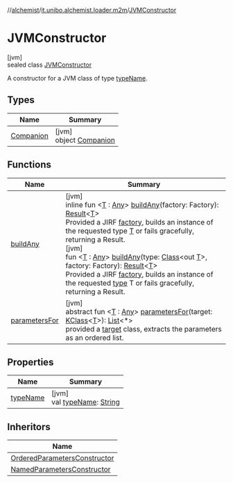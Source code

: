 //[alchemist](../../../index.md)/[it.unibo.alchemist.loader.m2m](../index.md)/[JVMConstructor](index.md)

# JVMConstructor

[jvm]\
sealed class [JVMConstructor](index.md)

A constructor for a JVM class of type [typeName](type-name.md).

## Types

| Name | Summary |
|---|---|
| [Companion](-companion/index.md) | [jvm]<br>object [Companion](-companion/index.md) |

## Functions

| Name | Summary |
|---|---|
| [buildAny](build-any.md) | [jvm]<br>inline fun <[T](build-any.md) : [Any](https://kotlinlang.org/api/latest/jvm/stdlib/kotlin/-any/index.html)> [buildAny](build-any.md)(factory: Factory): [Result](https://kotlinlang.org/api/latest/jvm/stdlib/kotlin/-result/index.html)<[T](build-any.md)><br>Provided a JIRF [factory](build-any.md), builds an instance of the requested type [T](build-any.md) or fails gracefully, returning a Result<T>.<br>[jvm]<br>fun <[T](build-any.md) : [Any](https://kotlinlang.org/api/latest/jvm/stdlib/kotlin/-any/index.html)> [buildAny](build-any.md)(type: [Class](https://docs.oracle.com/javase/8/docs/api/java/lang/Class.html)<out [T](build-any.md)>, factory: Factory): [Result](https://kotlinlang.org/api/latest/jvm/stdlib/kotlin/-result/index.html)<[T](build-any.md)><br>Provided a JIRF [factory](build-any.md), builds an instance of the requested [type](build-any.md) T or fails gracefully, returning a Result<T>. |
| [parametersFor](parameters-for.md) | [jvm]<br>abstract fun <[T](parameters-for.md) : [Any](https://kotlinlang.org/api/latest/jvm/stdlib/kotlin/-any/index.html)> [parametersFor](parameters-for.md)(target: [KClass](https://kotlinlang.org/api/latest/jvm/stdlib/kotlin.reflect/-k-class/index.html)<[T](parameters-for.md)>): [List](https://kotlinlang.org/api/latest/jvm/stdlib/kotlin.collections/-list/index.html)<*><br>provided a [target](parameters-for.md) class, extracts the parameters as an ordered list. |

## Properties

| Name | Summary |
|---|---|
| [typeName](type-name.md) | [jvm]<br>val [typeName](type-name.md): [String](https://kotlinlang.org/api/latest/jvm/stdlib/kotlin/-string/index.html) |

## Inheritors

| Name |
|---|
| [OrderedParametersConstructor](../-ordered-parameters-constructor/index.md) |
| [NamedParametersConstructor](../-named-parameters-constructor/index.md) |
